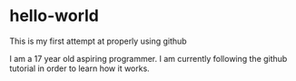 # hello-world
This is my first attempt at properly using github

I am a 17 year old aspiring programmer. I am currently following the github tutorial in order to learn how it works.
